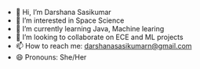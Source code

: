 - 👋 Hi, I’m Darshana Sasikumar
- 👀 I’m interested in Space Science
- 🌱 I’m currently learning Java, Machine learing
- 💞️ I’m looking to collaborate on ECE and ML projects
- 📫 How to reach me: darshanasasikumarn@gmail.com
- 😄 Pronouns: She/Her

<!---
darshuX/darshuX is a ✨ special ✨ repository because its `README.md` (this file) appears on your GitHub profile.
You can click the Preview link to take a look at your changes.
--->
